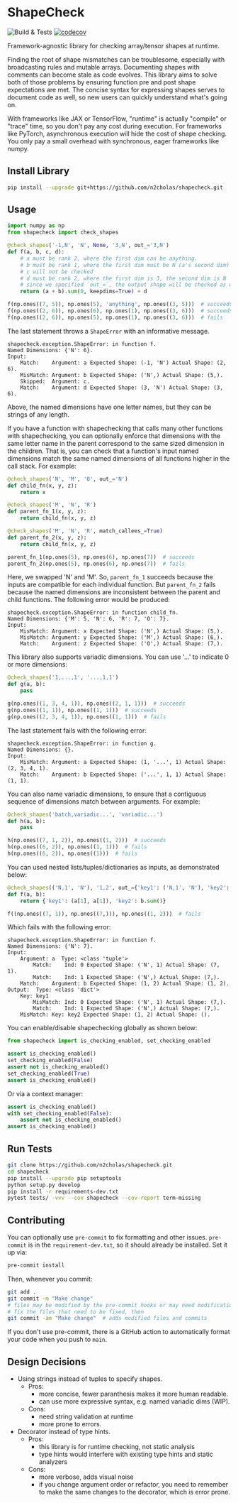 
# ShapeCheck

![Build & Tests](https://github.com/n2cholas/shapecheck/workflows/Build%20and%20Tests/badge.svg)
[![codecov](https://codecov.io/gh/n2cholas/shapecheck/branch/main/graph/badge.svg?token=KAW5F029PM)](https://codecov.io/gh/n2cholas/shapecheck)

Framework-agnostic library for checking array/tensor shapes at runtime.

Finding the root of shape mismatches can be troublesome, especially with
broadcasting rules and mutable arrays. Documenting shapes with comments can
become stale as code evolves. This library aims to solve both of those problems
by ensuring function pre and post shape expectations are met. The concise
syntax for expressing shapes serves to document code as well, so new users can
quickly understand what's going on.

With frameworks like JAX or TensorFlow, "runtime" is actually "compile" or
"trace" time, so you don't pay any cost during execution. For frameworks like
PyTorch, asynchronous execution will hide the cost of shape checking. You only
pay a small overhead with synchronous, eager frameworks like numpy.

## Install Library

```bash
pip install --upgrade git+https://github.com/n2cholas/shapecheck.git
```

## Usage

```python
import numpy as np
from shapecheck import check_shapes

@check_shapes('-1,N', 'N', None, '3,N', out_='3,N')
def f(a, b, c, d):
    # a must be rank 2, where the first dim can be anything.
    # b must be rank 1, where the first dim must be N (a's second dim)
    # c will not be checked
    # d must be rank 2, where the first dim is 3, the second dim is N
    # since we specified `out_=`, the output shape will be checked as well
    return (a + b).sum(0, keepdims=True) + d

f(np.ones((7, 5)), np.ones(5), 'anything', np.ones((3, 5)))  # succeeds
f(np.ones((2, 6)), np.ones(6), np.ones(1), np.ones((3, 6)))  # succeeds
f(np.ones((2, 6)), np.ones(5), np.ones(1), np.ones((3, 6)))  # fails
```

The last statement throws a `ShapeError` with an informative message.

```
shapecheck.exception.ShapeError: in function f.
Named Dimensions: {'N': 6}.
Input:
    Match:    Argument: a Expected Shape: (-1, 'N') Actual Shape: (2, 6).
    MisMatch: Argument: b Expected Shape: ('N',) Actual Shape: (5,).
    Skipped:  Argument: c.
    Match:    Argument: d Expected Shape: (3, 'N') Actual Shape: (3, 6).
```

Above, the named dimensions have one letter names, but they can be strings of
any length.

If you have a function with shapechecking that calls many other functions
with shapechecking, you can optionally enforce that dimensions with the same
letter name in the parent correspond to the same sized dimension in the children.
That is, you can check that a function's input named dimensions match the same
named dimensions of all functions higher in the call stack. For example:

```python
@check_shapes('N', 'M', 'O', out_='N')
def child_fn(x, y, z):
    return x

@check_shapes('M', 'N', 'R')
def parent_fn_1(x, y, z):
    return child_fn(x, y, z)

@check_shapes('M', 'N', 'R', match_callees_=True)
def parent_fn_2(x, y, z):
    return child_fn(x, y, z)

parent_fn_1(np.ones(5), np.ones(6), np.ones(7))  # succeeds
parent_fn_2(np.ones(5), np.ones(6), np.ones(7))  # fails
```

Here, we swapped 'N' and 'M'. So, `parent_fn_1` succeeds because the inputs are
compatible for each individual function. But `parent_fn_2` fails because the
named dimensions are inconsistent between the parent and child functions. The
following error would be produced:

```
shapecheck.exception.ShapeError: in function child_fn.
Named Dimensions: {'M': 5, 'N': 6, 'R': 7, 'O': 7}.
Input:
    MisMatch: Argument: x Expected Shape: ('N',) Actual Shape: (5,).
    MisMatch: Argument: y Expected Shape: ('M',) Actual Shape: (6,).
    Match:    Argument: z Expected Shape: ('O',) Actual Shape: (7,).
```

This library also supports variadic dimensions. You can use '...' to indicate 0
or more dimensions:

```python
@check_shapes('1,...,1', '...,1,1')
def g(a, b):
    pass

g(np.ones((1, 3, 4, 1)), np.ones((2, 1, 1)))  # succeeds
g(np.ones((1, 1)), np.ones((1, 1)))  # succeeds
g(np.ones((2, 3, 4, 1)), np.ones((1, 1)))  # fails
```

The last statement fails with the following error:

```
shapecheck.exception.ShapeError: in function g.
Named Dimensions: {}.
Input:
    MisMatch: Argument: a Expected Shape: (1, '...', 1) Actual Shape: (2, 3, 4, 1).
    Match:    Argument: b Expected Shape: ('...', 1, 1) Actual Shape: (1, 1).
```

You can also name variadic dimensions, to ensure that a contiguous sequence of
dimensions match between arguments. For example:

```python
@check_shapes('batch,variadic...', 'variadic...')
def h(a, b):
    pass

h(np.ones((7, 1, 2)), np.ones((1, 2)))  # succeeds
h(np.ones((6, 2)), np.ones((1, 1)))  # fails
h(np.ones((6, 2)), np.ones((1)))  # fails
```

You can used nested lists/tuples/dictionaries as inputs, as demonstrated below:

```python
@check_shapes(('N,1', 'N'), '1,2', out_={'key1': ('N,1', 'N'), 'key2': ('1,2')})
def f(a, b):
    return {'key1': (a[1], a[1]), 'key2': b.sum()}

f((np.ones((7, 1)), np.ones((7,))), np.ones((1, 2)))  # fails
```

Which fails with the following error:

```
shapecheck.exception.ShapeError: in function f.
Named Dimensions: {'N': 7}.
Input:
    Argument: a  Type: <class 'tuple'>
        Match:    Ind: 0 Expected Shape: ('N', 1) Actual Shape: (7, 1).
        Match:    Ind: 1 Expected Shape: ('N',) Actual Shape: (7,).
    Match:    Argument: b Expected Shape: (1, 2) Actual Shape: (1, 2).
Output:  Type: <class 'dict'>
    Key: key1
        MisMatch: Ind: 0 Expected Shape: ('N', 1) Actual Shape: (7,).
        Match:    Ind: 1 Expected Shape: ('N',) Actual Shape: (7,).
    MisMatch: Key: key2 Expected Shape: (1, 2) Actual Shape: ().
```

You can enable/disable shapechecking globally as shown below:

```python
from shapecheck import is_checking_enabled, set_checking_enabled

assert is_checking_enabled()
set_checking_enabled(False)
assert not is_checking_enabled()
set_checking_enabled(True)
assert is_checking_enabled()
```

Or via a context manager:

```python
assert is_checking_enabled()
with set_checking_enabled(False):
    assert not is_checking_enabled()
assert is_checking_enabled()
```

## Run Tests

```bash
git clone https://github.com/n2cholas/shapecheck.git
cd shapecheck
pip install --upgrade pip setuptools
python setup.py develop
pip install -r requirements-dev.txt
pytest tests/ -vvv --cov shapecheck --cov-report term-missing
```

## Contributing

You can optionally use `pre-commit` to fix formatting and other issues.
`pre-commit` is in the `requirement-dev.txt`, so it should already be
installed. Set it up via:

```bash
pre-commit install
```

Then, whenever you commit:

```bash
git add .
git commit -m "Make change"
# files may be modified by the pre-commit hooks or may need modification
# fix the files that need to be fixed, then
git commit -am "Make change"  # adds modified files and commits
```

If you don't use pre-commit, there is a GitHub action to automatically
format your code when you push to `main`.

## Design Decisions

- Using strings instead of tuples to specify shapes.
  - Pros:
    - more concise, fewer paranthesis makes it more human readable.
    - can use more expressive syntax, e.g. named variadic dims (WIP).
  - Cons:
    - need string validation at runtime
    - more prone to errors.
- Decorator instead of type hints.
  - Pros:
    - this library is for runtime checking, not static analysis
    - type hints would interfere with existing type hints and static
      analyzers
  - Cons:
    - more verbose, adds visual noise
    - if you change argument order or refactor, you need to remember
      to make the same changes to the decorator, which is error prone.
